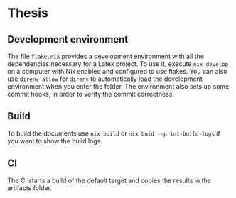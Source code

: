# Thesis

## Development environment

The file `flake.nix` provides a development environment with all the dependencies necessary for a Latex project.
To use it, execute `nix develop` on a computer with Nix enabled and configured to use flakes.
You can also use `direnv allow` for `direnv` to automatically load the development environment when you enter the folder.
The environment also sets up some commit hooks, in order to verify the commit correctness.

## Build

To build the documents use `nix build` or `nix buid --print-build-logs` if you want to show the build logs.

## CI

The CI starts a build of the default target and copies the results in the artifacts folder.
